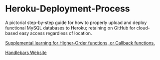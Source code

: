 # Heroku-Deployment-Process
A pictorial step-by-step guide for how to properly upload and deploy functional MySQL databases to Heroku; retaining on GitHub for cloud-based easy access regardless of location.


[Supplemental learning for Higher-Order functions, or Callback functions.](http://javascriptissexy.com/understand-javascript-callback-functions-and-use-them/)

[Handlebars Website](http://handlebarsjs.com/)
